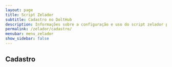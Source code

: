 ```yaml
---
layout: page
title: Script Zelador
subtitle: Cadastro no DoltHub
description: Informações sobre a configuração e uso do script zelador para mapeamento do SIGTAP para OMOP
permalink: /zelador/cadastro/
menubar: menu_zelador
show_sidebar: false
---
```


## Cadastro
